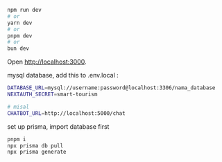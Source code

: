 ```bash
npm run dev
# or
yarn dev
# or
pnpm dev
# or
bun dev
```

Open [http://localhost:3000](http://localhost:3000).

mysql database, add this to .env.local :

```bash
DATABASE_URL=mysql://username:password@localhost:3306/nama_database
NEXTAUTH_SECRET=smart-tourism

# misal
CHATBOT_URL=http://localhost:5000/chat
```

set up prisma, import database first

```bash
pnpm i
npx prisma db pull
npx prisma generate
```
